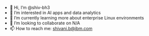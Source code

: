 - 👋 Hi, I’m @shiv-bh3
- 👀 I’m interested in AI apps and data analytics
- 🌱 I’m currently learning more about enterprise Linux environments
- 💞️ I’m looking to collaborate on N/A
- 📫 How to reach me: shivani.b@ibm.com

<!---
shiv-bh3/shiv-bh3 is a ✨ special ✨ repository because its `README.md` (this file) appears on your GitHub profile.
You can click the Preview link to take a look at your changes.
--->
